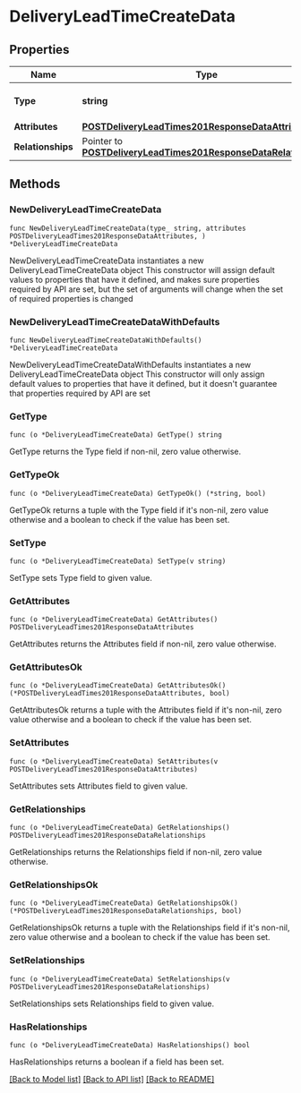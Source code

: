 # DeliveryLeadTimeCreateData

## Properties

Name | Type | Description | Notes
------------ | ------------- | ------------- | -------------
**Type** | **string** | The resource&#39;s type | [default to "delivery_lead_times"]
**Attributes** | [**POSTDeliveryLeadTimes201ResponseDataAttributes**](POSTDeliveryLeadTimes201ResponseDataAttributes.md) |  | 
**Relationships** | Pointer to [**POSTDeliveryLeadTimes201ResponseDataRelationships**](POSTDeliveryLeadTimes201ResponseDataRelationships.md) |  | [optional] 

## Methods

### NewDeliveryLeadTimeCreateData

`func NewDeliveryLeadTimeCreateData(type_ string, attributes POSTDeliveryLeadTimes201ResponseDataAttributes, ) *DeliveryLeadTimeCreateData`

NewDeliveryLeadTimeCreateData instantiates a new DeliveryLeadTimeCreateData object
This constructor will assign default values to properties that have it defined,
and makes sure properties required by API are set, but the set of arguments
will change when the set of required properties is changed

### NewDeliveryLeadTimeCreateDataWithDefaults

`func NewDeliveryLeadTimeCreateDataWithDefaults() *DeliveryLeadTimeCreateData`

NewDeliveryLeadTimeCreateDataWithDefaults instantiates a new DeliveryLeadTimeCreateData object
This constructor will only assign default values to properties that have it defined,
but it doesn't guarantee that properties required by API are set

### GetType

`func (o *DeliveryLeadTimeCreateData) GetType() string`

GetType returns the Type field if non-nil, zero value otherwise.

### GetTypeOk

`func (o *DeliveryLeadTimeCreateData) GetTypeOk() (*string, bool)`

GetTypeOk returns a tuple with the Type field if it's non-nil, zero value otherwise
and a boolean to check if the value has been set.

### SetType

`func (o *DeliveryLeadTimeCreateData) SetType(v string)`

SetType sets Type field to given value.


### GetAttributes

`func (o *DeliveryLeadTimeCreateData) GetAttributes() POSTDeliveryLeadTimes201ResponseDataAttributes`

GetAttributes returns the Attributes field if non-nil, zero value otherwise.

### GetAttributesOk

`func (o *DeliveryLeadTimeCreateData) GetAttributesOk() (*POSTDeliveryLeadTimes201ResponseDataAttributes, bool)`

GetAttributesOk returns a tuple with the Attributes field if it's non-nil, zero value otherwise
and a boolean to check if the value has been set.

### SetAttributes

`func (o *DeliveryLeadTimeCreateData) SetAttributes(v POSTDeliveryLeadTimes201ResponseDataAttributes)`

SetAttributes sets Attributes field to given value.


### GetRelationships

`func (o *DeliveryLeadTimeCreateData) GetRelationships() POSTDeliveryLeadTimes201ResponseDataRelationships`

GetRelationships returns the Relationships field if non-nil, zero value otherwise.

### GetRelationshipsOk

`func (o *DeliveryLeadTimeCreateData) GetRelationshipsOk() (*POSTDeliveryLeadTimes201ResponseDataRelationships, bool)`

GetRelationshipsOk returns a tuple with the Relationships field if it's non-nil, zero value otherwise
and a boolean to check if the value has been set.

### SetRelationships

`func (o *DeliveryLeadTimeCreateData) SetRelationships(v POSTDeliveryLeadTimes201ResponseDataRelationships)`

SetRelationships sets Relationships field to given value.

### HasRelationships

`func (o *DeliveryLeadTimeCreateData) HasRelationships() bool`

HasRelationships returns a boolean if a field has been set.


[[Back to Model list]](../README.md#documentation-for-models) [[Back to API list]](../README.md#documentation-for-api-endpoints) [[Back to README]](../README.md)


